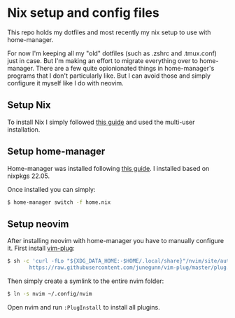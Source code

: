# Nix setup and config files

This repo holds my dotfiles and most recently my nix setup to use with home-manager.

For now I'm keeping all my "old" dotfiles (such as .zshrc and .tmux.conf) just in case. But I'm making an effort to migrate everything over to home-manager. There are a few quite opionionated things in home-manager's programs that I don't particularly like. But I can avoid those and simply configure it myself like I do with neovim.

## Setup Nix
To install Nix I simply followed [this guide](https://nixos.org/download.html) and used the multi-user installation.

## Setup home-manager
Home-manager was installed following [this guide](https://nix-community.github.io/home-manager/index.html#sec-install-standalone). I installed based on nixpkgs 22.05.

Once installed you can simply:
```sh
$ home-manager switch -f home.nix
```

## Setup neovim
After installing neovim with home-manager you have to manually configure it. First install [vim-plug](https://github.com/junegunn/vim-plug):
```sh
$ sh -c 'curl -fLo "${XDG_DATA_HOME:-$HOME/.local/share}"/nvim/site/autoload/plug.vim --create-dirs \
       https://raw.githubusercontent.com/junegunn/vim-plug/master/plug.vim'
```

Then simply create a symlink to the entire nvim folder:
```sh
$ ln -s nvim ~/.config/nvim
```

Open nvim and run `:PlugInstall` to install all plugins.
